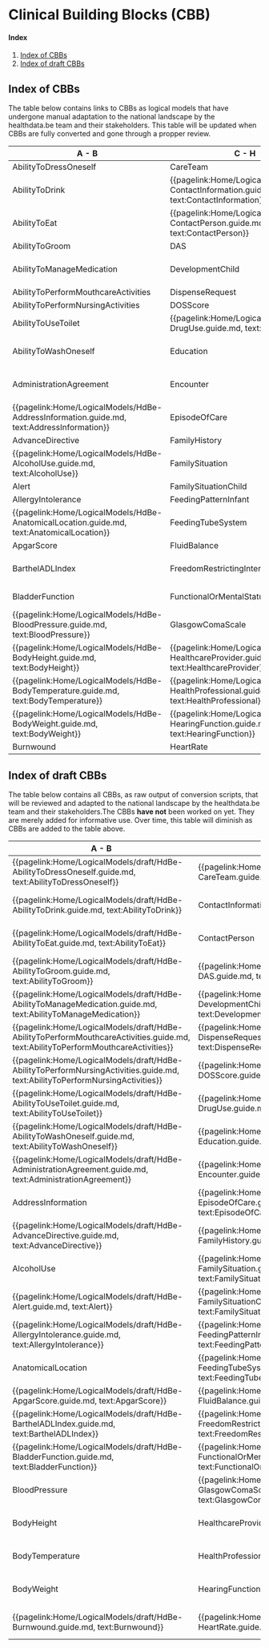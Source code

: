 # Clinical Building Blocks (CBB)
#### Index
1. [Index of CBBs](#IndexOfCBB)
2. [Index of draft CBBs](#IndexOfDraftCBB)

## Index of CBBs<a name="IndexOfCBB"></a> 
The table below contains links to CBBs as logical models that have undergone manual adaptation to the national landscape by the healthdata.be team and their stakeholders. This table will be updated when CBBs are fully converted and gone through a propper review.

|  A - B  |  C - H | H - P  |  P - T  |
|---|---|---|---|
| AbilityToDressOneself   <!--{{pagelink:Home/LogicalModels/HdBe-AbilityToDressOneself.guide.md,   text:AbilityToDressOneself}}   --> | CareTeam   <!--{{pagelink:Home/LogicalModels/HdBe-CareTeam.guide.md,   text:CareTeam}}--> | HelpFromOthers   <!--{{pagelink:Home/LogicalModels/HdBe-HelpFromOthers.guide.md,   text:HelpFromOthers}}--> | PainScore   <!--{{pagelink:Home/LogicalModels/HdBe-PainScore.guide.md,   text:PainScore}}--> |
| AbilityToDrink   <!--{{pagelink:Home/LogicalModels/HdBe-AbilityToDrink.guide.md,   text:AbilityToDrink}}   --> | {{pagelink:Home/LogicalModels/HdBe-ContactInformation.guide.md,   text:ContactInformation}} | IllnessPerception   <!--{{pagelink:Home/LogicalModels/HdBe-IllnessPerception.guide.md,   text:IllnessPerception}}--> | Payer <!--   {{pagelink:Home/LogicalModels/HdBe-Payer.guide.md,   text:Payer}}   --> |
| AbilityToEat   <!--{{pagelink:Home/LogicalModels/HdBe-AbilityToEat.guide.md,   text:AbilityToEat}}--> | {{pagelink:Home/LogicalModels/HdBe-ContactPerson.guide.md,   text:ContactPerson}} | Infusion   <!--{{pagelink:Home/LogicalModels/HdBe-Infusion.guide.md,   text:Infusion}}--> | PharmaceuticalProduct   <!--{{pagelink:Home/LogicalModels/HdBe-PharmaceuticalProduct.guide.md,   text:PharmaceuticalProduct}}--> |
| AbilityToGroom   <!--{{pagelink:Home/LogicalModels/HdBe-AbilityToGroom.guide.md,   text:AbilityToGroom}}--> | DAS   <!--{{pagelink:Home/LogicalModels/HdBe-DAS.guide.md,   text:DAS}}--> | InstructionsForUse   <!--{{pagelink:Home/LogicalModels/HdBe-InstructionsForUse.guide.md,   text:InstructionsForUse}}--> | ParticipationInSociety   <!--{{pagelink:Home/LogicalModels/HdBe-ParticipationInSociety.guide.md,   text:ParticipationInSociety}}--> |
| AbilityToManageMedication   <!--{{pagelink:Home/LogicalModels/HdBe-AbilityToManageMedication.guide.md,   text:AbilityToManageMedication}}--> | DevelopmentChild   <!--{{pagelink:Home/LogicalModels/HdBe-DevelopmentChild.guide.md,   text:DevelopmentChild}}--> | {{pagelink:Home/LogicalModels/HdBe-LaboratoryTestResult.guide.md,   text:LaboratoryTestResult}} | {{pagelink:Home/LogicalModels/HdBe-Patient.guide.md, text:Patient}} |
| AbilityToPerformMouthcareActivities   <!--{{pagelink:Home/LogicalModels/HdBe-AbilityToPerformMouthcareActivities.guide.md,   text:AbilityToPerformMouthcareActivities}}--> | DispenseRequest   <!--{{pagelink:Home/LogicalModels/HdBe-DispenseRequest.guide.md,   text:DispenseRequest}}--> | LanguageProficiency   <!--{{pagelink:Home/LogicalModels/HdBe-LanguageProficiency.guide.md,   text:LanguageProficiency}}--> | Pregnancy   <!--{{pagelink:Home/LogicalModels/HdBe-Pregnancy.guide.md,   text:Pregnancy}}--> |
| AbilityToPerformNursingActivities   <!--{{pagelink:Home/LogicalModels/HdBe-AbilityToPerformNursingActivities.guide.md,   text:AbilityToPerformNursingActivities}}--> | DOSScore   <!--{{pagelink:Home/LogicalModels/HdBe-DOSScore.guide.md,   text:DOSScore}}--> | LegalSituation   <!--{{pagelink:Home/LogicalModels/HdBe-LegalSituation.guide.md,   text:LegalSituation}}--> | PressureUlcer   <!--{{pagelink:Home/LogicalModels/HdBe-PressureUlcer.guide.md,   text:PressureUlcer}}--> |
| AbilityToUseToilet   <!--{{pagelink:Home/LogicalModels/HdBe-AbilityToUseToilet.guide.md,   text:AbilityToUseToilet}}--> | {{pagelink:Home/LogicalModels/HdBe-DrugUse.guide.md,     text:DrugUse}} | LifeStance   <!--{{pagelink:Home/LogicalModels/HdBe-LifeStance.guide.md,   text:LifeStance}}--> | {{pagelink:Home/LogicalModels/HdBe-Problem.guide.md,   text:Problem}} |
| AbilityToWashOneself   <!--{{pagelink:Home/LogicalModels/HdBe-AbilityToWashOneself.guide.md,   text:AbilityToWashOneself}}--> | Education   <!--{{pagelink:Home/LogicalModels/HdBe-Education.guide.md,   text:Education}}--> | {{pagelink:Home/LogicalModels/HdBe-LivingSituation.guide.md,   text:LivingSituation}} | Procedure   <!--{{pagelink:Home/LogicalModels/HdBe-Procedure.guide.md,   text:Procedure}}--> |
| AdministrationAgreement   <!--{{pagelink:Home/LogicalModels/HdBe-AdministrationAgreement.guide.md,   text:AdministrationAgreement}}--> | Encounter   <!--{{pagelink:Home/LogicalModels/HdBe-Encounter.guide.md,   text:Encounter}}--> | {{pagelink:Home/LogicalModels/HdBe-MaritalStatus.guide.md,   text:MaritalStatus}} | {{pagelink:Home/LogicalModels/HdBe-PulseRate.guide.md,   text:PulseRate}} |
| {{pagelink:Home/LogicalModels/HdBe-AddressInformation.guide.md,   text:AddressInformation}}  | EpisodeOfCare   <!--{{pagelink:Home/LogicalModels/HdBe-EpisodeOfCare.guide.md,   text:EpisodeOfCare}}--> | MedicalDevice   <!--{{pagelink:Home/LogicalModels/HdBe-MedicalDevice.guide.md,   text:MedicalDevice}}--> | Range <!--{{pagelink:Home/LogicalModels/HdBe-Range.guide.md,   text:Range}}--> |
| AdvanceDirective   <!--{{pagelink:Home/LogicalModels/HdBe-AdvanceDirective.guide.md,   text:AdvanceDirective}}--> | FamilyHistory   <!--{{pagelink:Home/LogicalModels/HdBe-FamilyHistory.guide.md,   text:FamilyHistory}}--> | MedicationAdministration2   <!--{{pagelink:Home/LogicalModels/HdBe-MedicationAdministration2.guide.md,   text:MedicationAdministration2}}--> | Refraction   <!--{{pagelink:Home/LogicalModels/HdBe-Refraction.guide.md,   text:Refraction}}--> | 
| {{pagelink:Home/LogicalModels/HdBe-AlcoholUse.guide.md,     text:AlcoholUse}}  | FamilySituation   <!--{{pagelink:Home/LogicalModels/HdBe-FamilySituation.guide.md,   text:FamilySituation}}--> | MedicationAgreement   <!--{{pagelink:Home/LogicalModels/HdBe-MedicationAgreement.guide.md,   text:MedicationAgreement}}--> | Respiration   <!--{{pagelink:Home/LogicalModels/HdBe-Respiration.guide.md,   text:Respiration}}--> |
| Alert   <!--{{pagelink:Home/LogicalModels/HdBe-Alert.guide.md,   text:Alert}}--> | FamilySituationChild   <!--{{pagelink:Home/LogicalModels/HdBe-FamilySituationChild.guide.md,   text:FamilySituationChild}}--> | MedicationContraIndication   <!--{{pagelink:Home/LogicalModels/HdBe-MedicationContraIndication.guide.md,   text:MedicationContraIndication}}--> | SkinDisorder   <!--{{pagelink:Home/LogicalModels/HdBe-SkinDisorder.guide.md,   text:SkinDisorder}}--> |
| AllergyIntolerance   <!--{{pagelink:Home/LogicalModels/HdBe-AllergyIntolerance.guide.md,   text:AllergyIntolerance}}--> | FeedingPatternInfant   <!--{{pagelink:Home/LogicalModels/HdBe-FeedingPatternInfant.guide.md,   text:FeedingPatternInfant}}--> | MedicationDispense   <!--{{pagelink:Home/LogicalModels/HdBe-MedicationDispense.guide.md,   text:MedicationDispense}}--> | SNAQScore   <!--{{pagelink:Home/LogicalModels/HdBe-SNAQScore.guide.md,   text:SNAQScore}}--> |
| {{pagelink:Home/LogicalModels/HdBe-AnatomicalLocation.guide.md,   text:AnatomicalLocation}} | FeedingTubeSystem   <!--{{pagelink:Home/LogicalModels/HdBe-FeedingTubeSystem.guide.md,   text:FeedingTubeSystem}}--> | MedicationUse2   <!--{{pagelink:Home/LogicalModels/HdBe-MedicationUse2.guide.md,   text:MedicationUse2}}--> | SOAPReport   <!--{{pagelink:Home/LogicalModels/HdBe-SOAPReport.guide.md,   text:SOAPReport}}--> |
| ApgarScore   <!--{{pagelink:Home/LogicalModels/HdBe-ApgarScore.guide.md,   text:ApgarScore}}--> | FluidBalance   <!--{{pagelink:Home/LogicalModels/HdBe-FluidBalance.guide.md,   text:FluidBalance}}--> | Mobility   <!--{{pagelink:Home/LogicalModels/HdBe-Mobility.guide.md,   text:Mobility}}--> | Stoma <!--{{pagelink:Home/LogicalModels/HdBe-Stoma.guide.md,   text:Stoma}}--> |
| BarthelADLIndex   <!--{{pagelink:Home/LogicalModels/HdBe-BarthelADLIndex.guide.md,   text:BarthelADLIndex}}--> | FreedomRestrictingIntervention   <!--{{pagelink:Home/LogicalModels/HdBe-FreedomRestrictingIntervention.guide.md,   text:FreedomRestrictingIntervention}}--> | {{pagelink:Home/LogicalModels/HdBe-NameInformation.guide.md,   text:NameInformation}} | TextResult   <!--{{pagelink:Home/LogicalModels/HdBe-TextResult.guide.md,   text:TextResult}}--> |
| BladderFunction   <!--{{pagelink:Home/LogicalModels/HdBe-BladderFunction.guide.md,   text:BladderFunction}}--> | FunctionalOrMentalStatus   <!--{{pagelink:Home/LogicalModels/HdBe-FunctionalOrMentalStatus.guide.md,   text:FunctionalOrMentalStatus}}--> | {{pagelink:Home/LogicalModels/HdBe-Nationality.guide.md,   text:Nationality}} | TimeInterval   <!--{{pagelink:Home/LogicalModels/HdBe-TimeInterval.guide.md,   text:TimeInterval}}--> |
| {{pagelink:Home/LogicalModels/HdBe-BloodPressure.guide.md,   text:BloodPressure}} | GlasgowComaScale   <!--{{pagelink:Home/LogicalModels/HdBe-GlasgowComaScale.guide.md,   text:GlasgowComaScale}}--> | NursingIntervention   <!--{{pagelink:Home/LogicalModels/HdBe-NursingIntervention.guide.md,   text:NursingIntervention}}--> | TNMTumorClassification   <!--{{pagelink:Home/LogicalModels/HdBe-TNMTumorClassification.guide.md,   text:TNMTumorClassification}}--> |
| {{pagelink:Home/LogicalModels/HdBe-BodyHeight.guide.md,   text:BodyHeight}} | {{pagelink:Home/LogicalModels/HdBe-HealthcareProvider.guide.md,   text:HealthcareProvider}} | NutritionAdvice   <!--{{pagelink:Home/LogicalModels/HdBe-NutritionAdvice.guide.md,   text:NutritionAdvice}}--> | {{pagelink:Home/LogicalModels/HdBe-SmokingStatus.guide.md,   text:SmokingStatus}} |
| {{pagelink:Home/LogicalModels/HdBe-BodyTemperature.guide.md,     text:BodyTemperature}} | {{pagelink:Home/LogicalModels/HdBe-HealthProfessional.guide.md,   text:HealthProfessional}} | O2Saturation   <!--{{pagelink:Home/LogicalModels/HdBe-O2Saturation.guide.md,   text:O2Saturation}}--> | TreatmentDirective2   <!--{{pagelink:Home/LogicalModels/HdBe-TreatmentDirective2.guide.md,   text:TreatmentDirective2}}--> |
| {{pagelink:Home/LogicalModels/HdBe-BodyWeight.guide.md,     text:BodyWeight}}| {{pagelink:Home/LogicalModels/HdBe-HearingFunction.guide.md,   text:HearingFunction}} | OutcomeOfCare   <!--{{pagelink:Home/LogicalModels/HdBe-OutcomeOfCare.guide.md,   text:OutcomeOfCare}}--> | TreatmentObjective   <!--{{pagelink:Home/LogicalModels/HdBe-TreatmentObjective.guide.md,   text:TreatmentObjective}}--> |
| Burnwound   <!--{{pagelink:Home/LogicalModels/HdBe-Burnwound.guide.md,   text:Burnwound}}--> | HeartRate   <!--{{pagelink:Home/LogicalModels/HdBe-HeartRate.guide.md,   text:HeartRate}}--> | PainCharacteristics   <!--{{pagelink:Home/LogicalModels/HdBe-PainCharacteristics.guide.md,   text:PainCharacteristics}}--> |  |

## Index of draft CBBs<a name="IndexOfDraftCBB"></a> 
The table below contains all CBBs, as raw output of conversion scripts, that will be reviewed and adapted to the national landscape by the healthdata.be team and their stakeholders.The CBBs **have not** been worked on yet. They are merely added for informative use. Over time, this table will diminish as CBBs are added to the table above.

|  A - B  |  C - H | H - P  |  P - T  |
|---|---|---|---|
| {{pagelink:Home/LogicalModels/draft/HdBe-AbilityToDressOneself.guide.md, text:AbilityToDressOneself}}  | {{pagelink:Home/LogicalModels/draft/HdBe-CareTeam.guide.md, text:CareTeam}}  | {{pagelink:Home/LogicalModels/draft/HdBe-HelpFromOthers.guide.md, text:HelpFromOthers}}  | {{pagelink:Home/LogicalModels/draft/HdBe-PainScore.guide.md, text:PainScore}}  |
| {{pagelink:Home/LogicalModels/draft/HdBe-AbilityToDrink.guide.md, text:AbilityToDrink}}  |  ContactInformation  | {{pagelink:Home/LogicalModels/draft/HdBe-IllnessPerception.guide.md, text:IllnessPerception}}  | {{pagelink:Home/LogicalModels/draft/HdBe-Payer.guide.md,   text:Payer}}   |
| {{pagelink:Home/LogicalModels/draft/HdBe-AbilityToEat.guide.md, text:AbilityToEat}}  |  ContactPerson  | {{pagelink:Home/LogicalModels/draft/HdBe-Infusion.guide.md, text:Infusion}}  | {{pagelink:Home/LogicalModels/draft/HdBe-PharmaceuticalProduct.guide.md, text:PharmaceuticalProduct}} |
| {{pagelink:Home/LogicalModels/draft/HdBe-AbilityToGroom.guide.md, text:AbilityToGroom}}  | {{pagelink:Home/LogicalModels/draft/HdBe-DAS.guide.md,   text:DAS}}  | {{pagelink:Home/LogicalModels/draft/HdBe-InstructionsForUse.guide.md, text:InstructionsForUse}}  | {{pagelink:Home/LogicalModels/draft/HdBe-ParticipationInSociety.guide.md, text:ParticipationInSociety}}  |
| {{pagelink:Home/LogicalModels/draft/HdBe-AbilityToManageMedication.guide.md, text:AbilityToManageMedication}}  | {{pagelink:Home/LogicalModels/draft/HdBe-DevelopmentChild.guide.md, text:DevelopmentChild}}  |  LaboratoryTestResult  |  Patient  |
| {{pagelink:Home/LogicalModels/draft/HdBe-AbilityToPerformMouthcareActivities.guide.md, text:AbilityToPerformMouthcareActivities}}  | {{pagelink:Home/LogicalModels/draft/HdBe-DispenseRequest.guide.md, text:DispenseRequest}}  | {{pagelink:Home/LogicalModels/draft/HdBe-LanguageProficiency.guide.md, text:LanguageProficiency}}  | {{pagelink:Home/LogicalModels/draft/HdBe-Pregnancy.guide.md, text:Pregnancy}} |
| {{pagelink:Home/LogicalModels/draft/HdBe-AbilityToPerformNursingActivities.guide.md, text:AbilityToPerformNursingActivities}}  | {{pagelink:Home/LogicalModels/draft/HdBe-DOSScore.guide.md, text:DOSScore}}  | {{pagelink:Home/LogicalModels/draft/HdBe-LegalSituation.guide.md, text:LegalSituation}}  | {{pagelink:Home/LogicalModels/draft/HdBe-PressureUlcer.guide.md, text:PressureUlcer}} |
| {{pagelink:Home/LogicalModels/draft/HdBe-AbilityToUseToilet.guide.md, text:AbilityToUseToilet}}  | {{pagelink:Home/LogicalModels/draft/HdBe-DrugUse.guide.md,     text:DrugUse}} | {{pagelink:Home/LogicalModels/draft/HdBe-LifeStance.guide.md, text:LifeStance}}  | {{pagelink:Home/LogicalModels/draft/HdBe-Problem.guide.md, text:Problem}} |
| {{pagelink:Home/LogicalModels/draft/HdBe-AbilityToWashOneself.guide.md, text:AbilityToWashOneself}}  | {{pagelink:Home/LogicalModels/draft/HdBe-Education.guide.md, text:Education}}  | LivingSituation  | Procedure |
| {{pagelink:Home/LogicalModels/draft/HdBe-AdministrationAgreement.guide.md, text:AdministrationAgreement}}  | {{pagelink:Home/LogicalModels/draft/HdBe-Encounter.guide.md, text:Encounter}}  |  MaritalStatus  | {{pagelink:Home/LogicalModels/draft/HdBe-PulseRate.guide.md, text:PulseRate}} |
| AddressInformation | {{pagelink:Home/LogicalModels/draft/HdBe-EpisodeOfCare.guide.md, text:EpisodeOfCare}}  | {{pagelink:Home/LogicalModels/draft/HdBe-MedicalDevice.guide.md, text:MedicalDevice}}  | {{pagelink:Home/LogicalModels/draft/HdBe-Range.guide.md,   text:Range}}   |
| {{pagelink:Home/LogicalModels/draft/HdBe-AdvanceDirective.guide.md, text:AdvanceDirective}}  | {{pagelink:Home/LogicalModels/draft/HdBe-FamilyHistory.guide.md, text:FamilyHistory}}  | {{pagelink:Home/LogicalModels/draft/HdBe-MedicationAdministration2.guide.md, text:MedicationAdministration2}}  | {{pagelink:Home/LogicalModels/draft/HdBe-Refraction.guide.md, text:Refraction}} |
| AlcoholUse | {{pagelink:Home/LogicalModels/draft/HdBe-FamilySituation.guide.md, text:FamilySituation}}  | {{pagelink:Home/LogicalModels/draft/HdBe-MedicationAgreement.guide.md, text:MedicationAgreement}}  | {{pagelink:Home/LogicalModels/draft/HdBe-Respiration.guide.md, text:Respiration}} |
| {{pagelink:Home/LogicalModels/draft/HdBe-Alert.guide.md, text:Alert}}  | {{pagelink:Home/LogicalModels/draft/HdBe-FamilySituationChild.guide.md, text:FamilySituationChild}}  | {{pagelink:Home/LogicalModels/draft/HdBe-MedicationContraIndication.guide.md, text:MedicationContraIndication}}  | {{pagelink:Home/LogicalModels/draft/HdBe-SkinDisorder.guide.md, text:SkinDisorder}} |
| {{pagelink:Home/LogicalModels/draft/HdBe-AllergyIntolerance.guide.md, text:AllergyIntolerance}}  | {{pagelink:Home/LogicalModels/draft/HdBe-FeedingPatternInfant.guide.md, text:FeedingPatternInfant}}  | {{pagelink:Home/LogicalModels/draft/HdBe-MedicationDispense.guide.md, text:MedicationDispense}}  | {{pagelink:Home/LogicalModels/draft/HdBe-SNAQScore.guide.md, text:SNAQScore}} |
|  AnatomicalLocation  | {{pagelink:Home/LogicalModels/draft/HdBe-FeedingTubeSystem.guide.md, text:FeedingTubeSystem}}  | {{pagelink:Home/LogicalModels/draft/HdBe-MedicationUse2.guide.md, text:MedicationUse2}}  | {{pagelink:Home/LogicalModels/draft/HdBe-SOAPReport.guide.md, text:SOAPReport}} |
| {{pagelink:Home/LogicalModels/draft/HdBe-ApgarScore.guide.md, text:ApgarScore}}  | {{pagelink:Home/LogicalModels/draft/HdBe-FluidBalance.guide.md, text:FluidBalance}}  | {{pagelink:Home/LogicalModels/draft/HdBe-Mobility.guide.md, text:Mobility}}  | {{pagelink:Home/LogicalModels/draft/HdBe-Stoma.guide.md,   text:Stoma}}   |
| {{pagelink:Home/LogicalModels/draft/HdBe-BarthelADLIndex.guide.md, text:BarthelADLIndex}}  | {{pagelink:Home/LogicalModels/draft/HdBe-FreedomRestrictingIntervention.guide.md, text:FreedomRestrictingIntervention}}  |  NameInformation  | {{pagelink:Home/LogicalModels/draft/HdBe-TextResult.guide.md, text:TextResult}} |
| {{pagelink:Home/LogicalModels/draft/HdBe-BladderFunction.guide.md, text:BladderFunction}}  | {{pagelink:Home/LogicalModels/draft/HdBe-FunctionalOrMentalStatus.guide.md, text:FunctionalOrMentalStatus}}  |  Nationality  | {{pagelink:Home/LogicalModels/draft/HdBe-TimeInterval.guide.md, text:TimeInterval}} |
| BloodPressure  | {{pagelink:Home/LogicalModels/draft/HdBe-GlasgowComaScale.guide.md, text:GlasgowComaScale}}  | {{pagelink:Home/LogicalModels/draft/HdBe-NursingIntervention.guide.md, text:NursingIntervention}}  | {{pagelink:Home/LogicalModels/draft/HdBe-TNMTumorClassification.guide.md, text:TNMTumorClassification}} |
| BodyHeight |  HealthcareProvider  | {{pagelink:Home/LogicalModels/draft/HdBe-NutritionAdvice.guide.md, text:NutritionAdvice}}  | SmokingStatus |
|  BodyTemperature   |  HealthProfessional  | {{pagelink:Home/LogicalModels/draft/HdBe-O2Saturation.guide.md, text:O2Saturation}}  | {{pagelink:Home/LogicalModels/draft/HdBe-TreatmentDirective2.guide.md, text:TreatmentDirective2}} |
| BodyWeight   | HearingFunction | {{pagelink:Home/LogicalModels/draft/HdBe-OutcomeOfCare.guide.md, text:OutcomeOfCare}}  | {{pagelink:Home/LogicalModels/draft/HdBe-TreatmentObjective.guide.md, text:TreatmentObjective}} |
| {{pagelink:Home/LogicalModels/draft/HdBe-Burnwound.guide.md, text:Burnwound}}  | {{pagelink:Home/LogicalModels/draft/HdBe-HeartRate.guide.md, text:HeartRate}}  | {{pagelink:Home/LogicalModels/draft/HdBe-PainCharacteristics.guide.md, text:PainCharacteristics}}  |  |